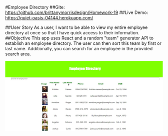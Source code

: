 #Employee Directory
##Gite: https://github.com/brittanymorrisdesign/Homework-19 
##Live Demo: https://quiet-oasis-04144.herokuapp.com/ 

##User Story
As a user, I want to be able to view my entire employee directory at once so that I have quick access to their information.
##Objective
This app uses React and a random "team" generator API to establish an employee directory. The user can then sort this team by first or last name. Additionally, you can search for an employee in the provided search area.


![image](./Screenshot.jpg)
